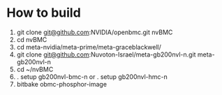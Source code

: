 # How to build
1. git clone git@github.com:NVIDIA/openbmc.git nvBMC
2. cd nvBMC
3. cd meta-nvidia/meta-prime/meta-graceblackwell/
4. git clone git@github.com:Nuvoton-Israel/meta-gb200nvl-n.git meta-gb200nvl-n
5. cd ~/nvBMC
6. . setup gb200nvl-bmc-n  or  . setup gb200nvl-hmc-n
7. bitbake obmc-phosphor-image
